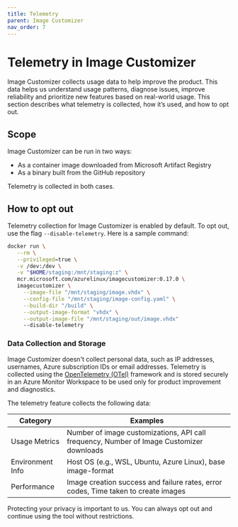 ```yaml
---
title: Telemetry
parent: Image Customizer
nav_order: 7
---
```


# Telemetry in Image Customizer

Image Customizer collects usage data to help improve the product. This data
helps us understand usage patterns, diagnose issues, improve reliability and
prioritize new features based on real-world usage. This section describes what
telemetry is collected, how it’s used, and how to opt out. 

## Scope 

Image Customizer can be run in two ways:

- As a container image downloaded from Microsoft Artifact Registry
- As a binary built from the GitHub repository

Telemetry is collected in both cases.

## How to opt out 

Telemetry collection for Image Customizer is enabled by default. To opt out, use
the flag `--disable-telemetry`. Here is a sample command: 

```bash
docker run \
   --rm \
   --privileged=true \
   -v /dev:/dev \
   -v "$HOME/staging:/mnt/staging:z" \
   mcr.microsoft.com/azurelinux/imagecustomizer:0.17.0 \
   imagecustomizer \
     --image-file "/mnt/staging/image.vhdx" \
     --config-file "/mnt/staging/image-config.yaml" \
     --build-dir "/build" \
     --output-image-format "vhdx" \
     --output-image-file "/mnt/staging/out/image.vhdx"
     --disable-telemetry
```

### Data Collection and Storage 

Image Customizer doesn't collect personal data, such as IP addresses, usernames,
Azure subscription IDs or email addresses. Telemetry is collected using the
[OpenTelemetry (OTel)](https://learn.microsoft.com/en-us/azure/azure-monitor/app/opentelemetry-overview)
framework and is stored securely in an Azure Monitor Workspace to be used only
for product improvement and diagnostics. 

The telemetry feature collects the following data: 

| Category          |Examples                                                                  |
|-------------------|--------------------------------------------------------------------------|
| Usage Metrics     | Number of image customizations, API call frequency, Number of Image Customizer downloads |
| Environment Info  | Host OS (e.g., WSL, Ubuntu, Azure Linux), base image-format              |
| Performance       | Image creation success and failure rates, error codes, Time taken to create images |


Protecting your privacy is important to us. You can always opt out and continue
using the tool without restrictions.

